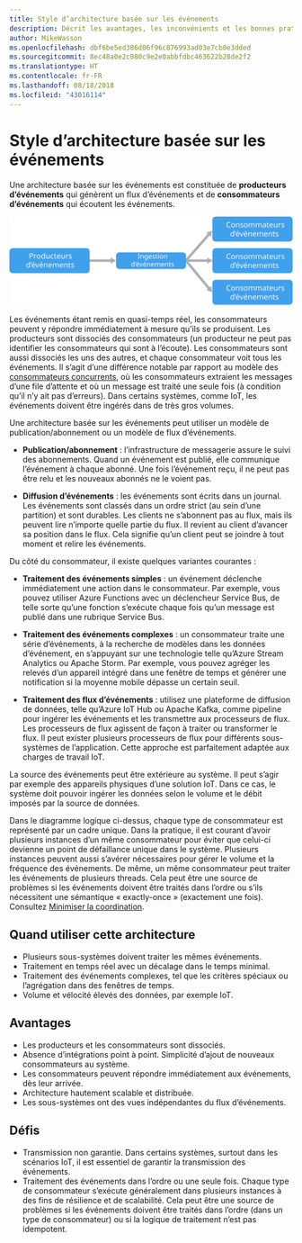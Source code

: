 ```yaml
---
title: Style d’architecture basée sur les événements
description: Décrit les avantages, les inconvénients et les bonnes pratiques pour les architectures basées sur les événements et les architectures IoT sur Azure
author: MikeWasson
ms.openlocfilehash: dbf6be5ed386d06f96c876993ad03e7cb0e3dded
ms.sourcegitcommit: 8ec48a0e2c080c9e2e0abbfdbc463622b28de2f2
ms.translationtype: HT
ms.contentlocale: fr-FR
ms.lasthandoff: 08/18/2018
ms.locfileid: "43016114"
---
```

# <a name="event-driven-architecture-style"></a>Style d’architecture basée sur les événements

Une architecture basée sur les événements est constituée de **producteurs d’événements** qui génèrent un flux d’événements et de **consommateurs d’événements** qui écoutent les événements. 

![](./images/event-driven.svg)

Les événements étant remis en quasi-temps réel, les consommateurs peuvent y répondre immédiatement à mesure qu’ils se produisent. Les producteurs sont dissociés des consommateurs (un producteur ne peut pas identifier les consommateurs qui sont à l’écoute). Les consommateurs sont aussi dissociés les uns des autres, et chaque consommateur voit tous les événements. Il s’agit d’une différence notable par rapport au modèle des [consommateurs concurrents][competing-consumers], où les consommateurs extraient les messages d’une file d’attente et où un message est traité une seule fois (à condition qu’il n’y ait pas d’erreurs). Dans certains systèmes, comme IoT, les événements doivent être ingérés dans de très gros volumes.

Une architecture basée sur les événements peut utiliser un modèle de publication/abonnement ou un modèle de flux d’événements. 

- **Publication/abonnement** : l’infrastructure de messagerie assure le suivi des abonnements. Quand un événement est publié, elle communique l’événement à chaque abonné. Une fois l’événement reçu, il ne peut pas être relu et les nouveaux abonnés ne le voient pas. 

- **Diffusion d’événements** : les événements sont écrits dans un journal. Les événements sont classés dans un ordre strict (au sein d’une partition) et sont durables. Les clients ne s’abonnent pas au flux, mais ils peuvent lire n’importe quelle partie du flux. Il revient au client d’avancer sa position dans le flux. Cela signifie qu’un client peut se joindre à tout moment et relire les événements.

Du côté du consommateur, il existe quelques variantes courantes :

- **Traitement des événements simples** : un événement déclenche immédiatement une action dans le consommateur. Par exemple, vous pouvez utiliser Azure Functions avec un déclencheur Service Bus, de telle sorte qu’une fonction s’exécute chaque fois qu’un message est publié dans une rubrique Service Bus.

- **Traitement des événements complexes** : un consommateur traite une série d’événements, à la recherche de modèles dans les données d’événement, en s’appuyant sur une technologie telle qu’Azure Stream Analytics ou Apache Storm. Par exemple, vous pouvez agréger les relevés d’un appareil intégré dans une fenêtre de temps et générer une notification si la moyenne mobile dépasse un certain seuil. 

- **Traitement des flux d’événements** : utilisez une plateforme de diffusion de données, telle qu’Azure IoT Hub ou Apache Kafka, comme pipeline pour ingérer les événements et les transmettre aux processeurs de flux. Les processeurs de flux agissent de façon à traiter ou transformer le flux. Il peut exister plusieurs processeurs de flux pour différents sous-systèmes de l’application. Cette approche est parfaitement adaptée aux charges de travail IoT.

La source des événements peut être extérieure au système. Il peut s’agir par exemple des appareils physiques d’une solution IoT. Dans ce cas, le système doit pouvoir ingérer les données selon le volume et le débit imposés par la source de données.

Dans le diagramme logique ci-dessus, chaque type de consommateur est représenté par un cadre unique. Dans la pratique, il est courant d’avoir plusieurs instances d’un même consommateur pour éviter que celui-ci devienne un point de défaillance unique dans le système. Plusieurs instances peuvent aussi s’avérer nécessaires pour gérer le volume et la fréquence des événements. De même, un même consommateur peut traiter les événements de plusieurs threads. Cela peut être une source de problèmes si les événements doivent être traités dans l’ordre ou s’ils nécessitent une sémantique « exactly-once » (exactement une fois). Consultez [Minimiser la coordination][minimize-coordination]. 

## <a name="when-to-use-this-architecture"></a>Quand utiliser cette architecture

- Plusieurs sous-systèmes doivent traiter les mêmes événements. 
- Traitement en temps réel avec un décalage dans le temps minimal.
- Traitement des événements complexes, tel que les critères spéciaux ou l’agrégation dans des fenêtres de temps.
- Volume et vélocité élevés des données, par exemple IoT.

## <a name="benefits"></a>Avantages

- Les producteurs et les consommateurs sont dissociés.
- Absence d’intégrations point à point. Simplicité d’ajout de nouveaux consommateurs au système.
- Les consommateurs peuvent répondre immédiatement aux événements, dès leur arrivée. 
- Architecture hautement scalable et distribuée. 
- Les sous-systèmes ont des vues indépendantes du flux d’événements.

## <a name="challenges"></a>Défis

- Transmission non garantie. Dans certains systèmes, surtout dans les scénarios IoT, il est essentiel de garantir la transmission des événements.
- Traitement des événements dans l’ordre ou une seule fois. Chaque type de consommateur s’exécute généralement dans plusieurs instances à des fins de résilience et de scalabilité. Cela peut être une source de problèmes si les événements doivent être traités dans l’ordre (dans un type de consommateur) ou si la logique de traitement n’est pas idempotent.

 <!-- links -->

[competing-consumers]: ../../patterns/competing-consumers.md
[minimize-coordination]: ../design-principles/minimize-coordination.md


